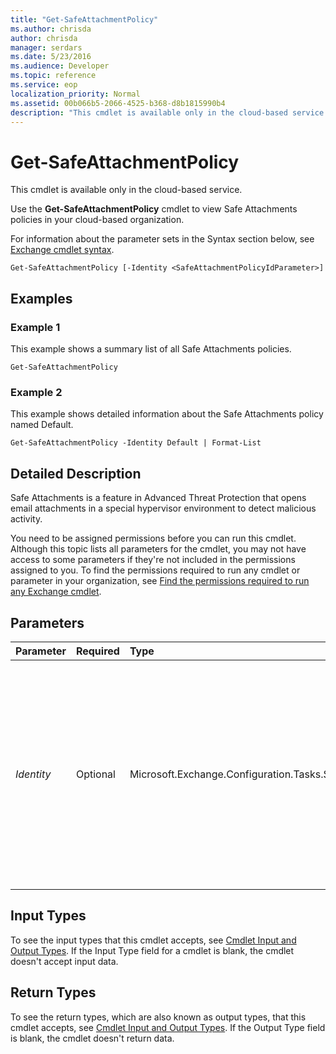 ```yaml
---
title: "Get-SafeAttachmentPolicy"
ms.author: chrisda
author: chrisda
manager: serdars
ms.date: 5/23/2016
ms.audience: Developer
ms.topic: reference
ms.service: eop
localization_priority: Normal
ms.assetid: 00b066b5-2066-4525-b368-d8b1815990b4
description: "This cmdlet is available only in the cloud-based service."
---
```


# Get-SafeAttachmentPolicy

This cmdlet is available only in the cloud-based service. 
  
Use the **Get-SafeAttachmentPolicy** cmdlet to view Safe Attachments policies in your cloud-based organization.
  
For information about the parameter sets in the Syntax section below, see [Exchange cmdlet syntax](https://technet.microsoft.com/library/bb123552.aspx). 
  
```
Get-SafeAttachmentPolicy [-Identity <SafeAttachmentPolicyIdParameter>]

```

## Examples
<a name="Examples"> </a>

### Example 1

This example shows a summary list of all Safe Attachments policies.
  
```
Get-SafeAttachmentPolicy
```

### Example 2

This example shows detailed information about the Safe Attachments policy named Default.
  
```
Get-SafeAttachmentPolicy -Identity Default | Format-List
```

## Detailed Description
<a name="DetailedDescription"> </a>

Safe Attachments is a feature in Advanced Threat Protection that opens email attachments in a special hypervisor environment to detect malicious activity. 
  
You need to be assigned permissions before you can run this cmdlet. Although this topic lists all parameters for the cmdlet, you may not have access to some parameters if they're not included in the permissions assigned to you. To find the permissions required to run any cmdlet or parameter in your organization, see [Find the permissions required to run any Exchange cmdlet](https://technet.microsoft.com/library/mt432940.aspx). 
  
## Parameters
<a name="DetailedDescription"> </a>

|**Parameter**|**Required**|**Type**|**Description**|
|:-----|:-----|:-----|:-----|
| _Identity_ <br/> |Optional  <br/> |Microsoft.Exchange.Configuration.Tasks.SafeAttachmentPolicyIdParameter  <br/> | The _Identity_ parameter specifies the Safe Attachments policy that you want to view. <br/>  You can use any value that uniquely identifies the policy. For example: <br/>  Name <br/>  Distinguished name (DN) <br/>  GUID <br/> |
   
## Input Types
<a name="InputTypes"> </a>

To see the input types that this cmdlet accepts, see [Cmdlet Input and Output Types](http://go.microsoft.com/fwlink/p/?linkId=616387). If the Input Type field for a cmdlet is blank, the cmdlet doesn't accept input data. 
  
## Return Types
<a name="ReturnTypes"> </a>

To see the return types, which are also known as output types, that this cmdlet accepts, see [Cmdlet Input and Output Types](http://go.microsoft.com/fwlink/p/?linkId=616387). If the Output Type field is blank, the cmdlet doesn't return data. 
  

